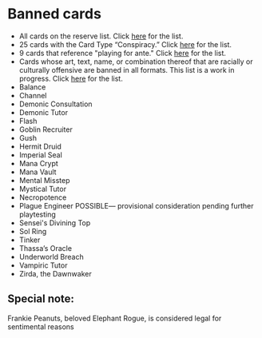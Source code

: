 # Banned cards
* All cards on the reserve list. Click [here](https://magic.wizards.com/en/news/announcements/official-reprint-policy) for the list.
* 25 cards with the Card Type “Conspiracy.” Click [here](https://gatherer.wizards.com/Pages/Search/Default.aspx?action=advanced&special=true&type=+%5b%22Conspiracy%22%5d) for the list.
* 9 cards that reference "playing for ante." Click [here](https://gatherer.wizards.com/Pages/Search/Default.aspx?action=advanced&text=+%5b%22%20ante.%22%5d) for the list.
* Cards whose art, text, name, or combination thereof that are racially or culturally offensive are banned in all formats. This list is a work in progress. Click [here](https://magic.wizards.com/en/news/announcements/depictions-racism-magic-2020-06-10) for the list.
* Balance
* Channel
* Demonic Consultation
* Demonic Tutor
* Flash
* Goblin Recruiter
* Gush
* Hermit Druid
* Imperial Seal
* Mana Crypt
* Mana Vault
* Mental Misstep
* Mystical Tutor
* Necropotence
* Plague Engineer POSSIBLE— provisional consideration pending further playtesting 
* Sensei's Divining Top
* Sol Ring
* Tinker
* Thassa’s Oracle
* Underworld Breach
* Vampiric Tutor
* Zirda, the Dawnwaker

## Special note:
Frankie Peanuts, beloved Elephant Rogue, is considered legal for sentimental reasons